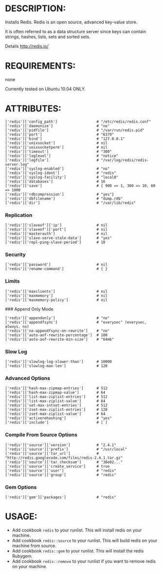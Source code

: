 # DESCRIPTION:

Installs Redis. Redis is an open source, advanced key-value store.

It is often referred to as a data structure server since keys can contain strings, hashes, lists, sets and sorted sets.

Details http://redis.io/

# REQUIREMENTS:

none

Currently tested on Ubuntu 10.04 ONLY.

# ATTRIBUTES:

	['redis']['config_path']                  # "/etc/redis/redis.conf"
	['redis']['daemonize']                    # "no"
	['redis']['pidfile']                      # "/var/run/redis.pid"
	['redis']['port']                         # "6379"
	['redis']['bind']                         # "127.0.0.1"
	['redis']['unixsocket']                   # nil
	['redis']['unixsocketperm']               # nil
	['redis']['timeout']                      # "300"
	['redis']['loglevel']                     # "notice"
	['redis']['logfile']                      # "/var/log/redis/redis-server.log"
	['redis']['syslog-enabled']               # "no"
	['redis']['syslog-ident']                 # "redis"
	['redis']['syslog-facility']              # "local0"
	['redis']['databases']                    # 16
	['redis']['save']                         # { 900 => 1, 300 => 10, 60 => 1000
	['redis']['rdbcompression']               # "yes"}
	['redis']['dbfilename']                   # "dump.rdb"
	['redis']['dir']                          # "/var/lib/redis"

### Replication

	['redis']['slaveof']['ip']                # nil
	['redis']['slaveof']['port']              # nil
	['redis']['masterauth']                   # nil
	['redis']['slave-serve-stale-data']       # "yes"
	['redis']['repl-ping-slave-period']       # 10

### Security

	['redis']['password']                     # nil
	['redis']['rename-command']               # { }

### Limits

	['redis']['maxclients']                   # nil
	['redis']['maxmemory']                    # nil
	['redis']['maxmemory-policy']             # nil

### Append Only Mode

	['redis']['appendonly']                   # "no"
	['redis']['appendfsync']                  # "everysec" (everysec, always, no)
	['redis']['no-appendfsync-on-rewrite']    # "no"
	['redis']['auto-aof-rewrite-percentage']  # 100
	['redis']['auto-aof-rewrite-min-size']    # "64mb"

### Slow Log

	['redis']['slowlog-log-slower-than']      # 10000
	['redis']['slowlog-max-len']              # 128

### Advanced Options

	['redis']['hash-max-zipmap-entries']      # 512
	['redis']['hash-max-zipmap-value']        # 64
	['redis']['list-max-ziplist-entries']     # 512
	['redis']['list-max-ziplist-value']       # 64
	['redis']['set-max-intset-entries']       # 512
	['redis']['zset-max-ziplist-entries']     # 128
	['redis']['zset-max-ziplist-value']       # 64
	['redis']['activerehashing']              # "yes"
	['redis']['include']                      # [ ]

### Compile From Source Options

	['redis']['source']['version']            # "2.4.1"
	['redis']['source']['prefix']             # "/usr/local"
	['redis']['source']['tar_url']            # "http://redis.googlecode.com/files/redis-2.4.1.tar.gz"
	['redis']['source']['tar_checksum']       # "38e02..."
	['redis']['source']['create_service']     # true
	['redis']['source']['user']               # "redis"
	['redis']['source']['group']              # "redis"

### Gem Options

	['redis']['gem']['packages']              # "redis"

# USAGE:

* Add cookbook ``redis`` to your runlist. This will install redis on your machine.
* Add cookbook ``redis::source`` to your runlist. This will build redis on your machine from source.
* Add cookbook ``redis::gem`` to your runlist. This will install the redis Rubygem.
* Add cookbook ``redis::remove`` to your runlist if you want to remove redis on your machine.

